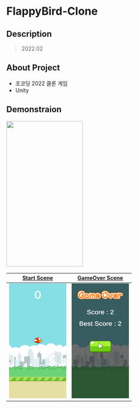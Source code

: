 # FlappyBird-Clone

## Description

> 2022.02

## About Project

* 조코딩 2022 클론 게임
* Unity

## Demonstraion
<a href="#"><img src='./img/Scenes.gif' width="200" height="380">
  
| Start Scene | GameOver Scene |
| ---------- | ---------- |
| <a href="#"><img src='./img/Start.jpg' width="150" height="300"> | <a href="#"><img src='./img/GameOver.jpg' width="150" height="300"> | 


  
    
  
